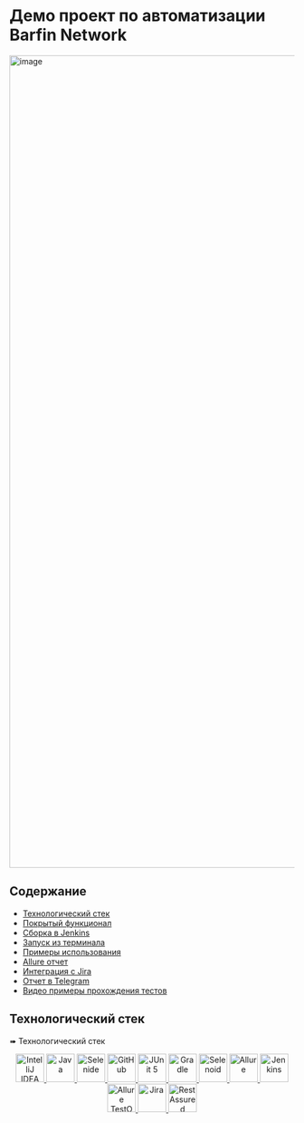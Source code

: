# Демо проект по автоматизации Barfin Network

<img width="1433" alt="image" src="https://github.com/frion13/barfin-project/assets/112623336/3d558273-f19f-47a3-8475-673934069a2e">

## Содержание

- [Технологический стек](#технологический-стек)
- [Покрытый функционал](#покрытый-функционал)
- [Сборка в Jenkins](#сборка-в-jenkins)
- [Запуск из терминала](#запуск-из-терминала)
- [Примеры использования](#примеры-использования)
- [Allure отчет](#allure-отчет)
- [Интеграция с Jira](#интеграция-с-jira)
- [Отчет в Telegram](#отчет-в-telegram)
- [Видео примеры прохождения тестов](#видео-примеры-прохождения-тестов)


## Технологический стек


➠ Технологический стек

<p align="center">
  <!-- IntelliJ IDEA -->
  <a href="https://www.jetbrains.com/idea/">
    <img src="images/logo/Idea.svg" width="50" height="50" alt="IntelliJ IDEA"/>
  </a>
  <!-- Java -->
  <a href="https://www.oracle.com/java/">
    <img src="images/logo/Java.svg" width="50" height="50" alt="Java"/>
  </a>
  <!-- Selenide -->
  <a href="https://selenide.org/">
    <img src="images/logo/Selenide.svg" width="50" height="50" alt="Selenide"/>
  </a>
  <!-- GitHub -->
  <a href="https://github.com/">
    <img src="images/logo/GitHub.svg" width="50" height="50" alt="GitHub"/>
  </a>
  <!-- JUnit 5 -->
  <a href="https://junit.org/junit5/">
    <img src="images/logo/JUnit5.svg" width="50" height="50" alt="JUnit 5"/>
  </a>
  <!-- Gradle -->
  <a href="https://gradle.org/">
    <img src="images/logo/Gradle.svg" width="50" height="50" alt="Gradle"/>
  </a>
  <!-- Selenoid -->
  <a href="https://aerokube.com/selenoid/">
    <img src="images/logo/Selenoid.svg" width="50" height="50" alt="Selenoid"/>
  </a>
  <!-- Allure -->
  <a href="https://qameta.io/">
    <img src="images/logo/Allure.svg" width="50" height="50" alt="Allure"/>
  </a>
  <!-- Jenkins -->
  <a href="https://www.jenkins.io/">
    <img src="images/logo/Jenkins.svg" width="50" height="50" alt="Jenkins"/>
  </a>
  <!-- Allure TestOps -->
  <a href="https://qameta.io/testops">
    <img src="images/logo/AllureTestOps.svg" width="50" height="50" alt="Allure TestOps"/>
  </a>
  <!-- Jira -->
  <a href="https://www.atlassian.com/software/jira">
    <img src="images/logo/Jira.svg" width="50" height="50" alt="Jira"/>
  </a>
  <!-- RestAssured -->
  <a href="https://rest-assured.io/">
    <img src="images/logo/RestAssured.svg" width="50" height="50" alt="RestAssured"/>
  </a>
</p>



